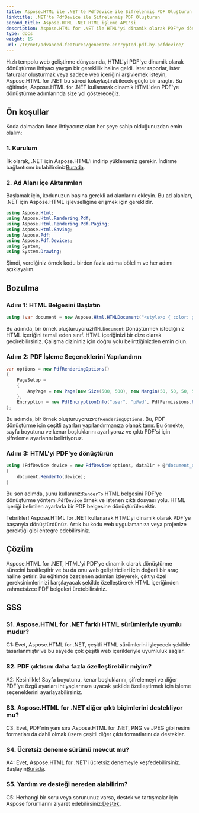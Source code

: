 ```yaml
---
title: Aspose.HTML ile .NET'te PdfDevice ile Şifrelenmiş PDF Oluşturun
linktitle: .NET'te PdfDevice ile Şifrelenmiş PDF Oluşturun
second_title: Aspose.HTML .NET HTML işleme API'si
description: Aspose.HTML for .NET ile HTML'yi dinamik olarak PDF'ye dönüştürün. Kolay entegrasyon, özelleştirilebilir seçenekler ve güçlü performans.
type: docs
weight: 15
url: /tr/net/advanced-features/generate-encrypted-pdf-by-pdfdevice/
---
```


Hızlı tempolu web geliştirme dünyasında, HTML'yi PDF'ye dinamik olarak dönüştürme ihtiyacı yaygın bir gereklilik haline geldi. İster raporlar, ister faturalar oluşturmak veya sadece web içeriğini arşivlemek isteyin, Aspose.HTML for .NET bu süreci kolaylaştırabilecek güçlü bir araçtır. Bu eğitimde, Aspose.HTML for .NET kullanarak dinamik HTML'den PDF'ye dönüştürme adımlarında size yol göstereceğiz.

## Ön koşullar

Koda dalmadan önce ihtiyacınız olan her şeye sahip olduğunuzdan emin olalım:

### 1. Kurulum

 İlk olarak, .NET için Aspose.HTML'i indirip yüklemeniz gerekir. İndirme bağlantısını bulabilirsiniz[Burada](https://releases.aspose.com/html/net/).

### 2. Ad Alanı İçe Aktarımları

Başlamak için, kodunuzun başına gerekli ad alanlarını ekleyin. Bu ad alanları, .NET için Aspose.HTML işlevselliğine erişmek için gereklidir.

```csharp
using Aspose.Html;
using Aspose.Html.Rendering.Pdf;
using Aspose.Html.Rendering.Pdf.Paging;
using Aspose.Html.Saving;
using Aspose.Pdf;
using Aspose.Pdf.Devices;
using System;
using System.Drawing;
```

Şimdi, verdiğiniz örnek kodu birden fazla adıma bölelim ve her adımı açıklayalım.

## Bozulma

### Adım 1: HTML Belgesini Başlatın

```csharp
using (var document = new Aspose.Html.HTMLDocument("<style>p { color: green; }</style><p>my first paragraph</p>", @"c:\work\"))
```

 Bu adımda, bir örnek oluşturuyoruz`HTMLDocument` Dönüştürmek istediğiniz HTML içeriğini temsil eden sınıf. HTML içeriğinizi bir dize olarak geçirebilirsiniz. Çalışma dizininiz için doğru yolu belirttiğinizden emin olun.

### Adım 2: PDF İşleme Seçeneklerini Yapılandırın

```csharp
var options = new PdfRenderingOptions()
{
    PageSetup =
    {
        AnyPage = new Page(new Size(500, 500), new Margin(50, 50, 50, 50))
    },
    Encryption = new PdfEncryptionInfo("user", "p@wd", PdfPermissions.PrintDocument, PdfEncryptionAlgorithm.RC4_128)
};
```

 Bu adımda, bir örnek oluşturuyoruz`PdfRenderingOptions`. Bu, PDF dönüştürme için çeşitli ayarları yapılandırmanıza olanak tanır. Bu örnekte, sayfa boyutunu ve kenar boşluklarını ayarlıyoruz ve çıktı PDF'si için şifreleme ayarlarını belirtiyoruz.

### Adım 3: HTML'yi PDF'ye dönüştürün

```csharp
using (PdfDevice device = new PdfDevice(options, dataDir + @"document_out.pdf"))
{
    document.RenderTo(device);
}
```

 Bu son adımda, şunu kullanırız:`RenderTo` HTML belgesini PDF'ye dönüştürme yöntemi.`PdfDevice` örnek ve istenen çıktı dosyası yolu. HTML içeriği belirtilen ayarlarla bir PDF belgesine dönüştürülecektir.

Tebrikler! Aspose.HTML for .NET kullanarak HTML'yi dinamik olarak PDF'ye başarıyla dönüştürdünüz. Artık bu kodu web uygulamanıza veya projenize gerektiği gibi entegre edebilirsiniz.

## Çözüm

Aspose.HTML for .NET, HTML'yi PDF'ye dinamik olarak dönüştürme sürecini basitleştirir ve bu da onu web geliştiricileri için değerli bir araç haline getirir. Bu eğitimde özetlenen adımları izleyerek, çıktıyı özel gereksinimlerinizi karşılayacak şekilde özelleştirerek HTML içeriğinden zahmetsizce PDF belgeleri üretebilirsiniz.

## SSS

### S1. Aspose.HTML for .NET farklı HTML sürümleriyle uyumlu mudur?

C1: Evet, Aspose.HTML for .NET, çeşitli HTML sürümlerini işleyecek şekilde tasarlanmıştır ve bu sayede çok çeşitli web içerikleriyle uyumluluk sağlar.

### S2. PDF çıktısını daha fazla özelleştirebilir miyim?

A2: Kesinlikle! Sayfa boyutunu, kenar boşluklarını, şifrelemeyi ve diğer PDF'ye özgü ayarları ihtiyaçlarınıza uyacak şekilde özelleştirmek için işleme seçeneklerini ayarlayabilirsiniz.

### S3. Aspose.HTML for .NET diğer çıktı biçimlerini destekliyor mu?

C3: Evet, PDF'nin yanı sıra Aspose.HTML for .NET, PNG ve JPEG gibi resim formatları da dahil olmak üzere çeşitli diğer çıktı formatlarını da destekler.

### S4. Ücretsiz deneme sürümü mevcut mu?

A4: Evet, Aspose.HTML for .NET'i ücretsiz denemeyle keşfedebilirsiniz. Başlayın[Burada](https://releases.aspose.com/).

### S5. Yardım ve desteği nereden alabilirim?

 C5: Herhangi bir soru veya sorununuz varsa, destek ve tartışmalar için Aspose forumlarını ziyaret edebilirsiniz:[Destek](https://forum.aspose.com/).